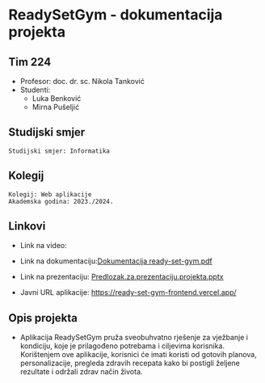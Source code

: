 # ReadySetGym - dokumentacija projekta

## Tim 224

- Profesor: doc. dr. sc. Nikola Tanković
- Studenti:
  - Luka Benković
  - Mirna Pušeljić

## Studijski smjer 
```
Studijski smjer: Informatika
```

## Kolegij
```
Kolegij: Web aplikacije
Akademska godina: 2023./2024.
```

## Linkovi
- Link na video: 

- Link na dokumentaciju:[Dokumentacija ready-set-gym.pdf](https://github.com/mpuseljic/ready-set-gym-frontend/files/14233956/Dokumentacija.ready-set-gym.pdf)
  
- Link na prezentaciju: [Predlozak.za.prezentaciju.projekta.pptx](https://github.com/mpuseljic/ready-set-gym-frontend/files/14234138/Predlozak.za.prezentaciju.projekta.pptx)
  
- Javni URL aplikacije: https://ready-set-gym-frontend.vercel.app/


## Opis projekta
- Aplikacija ReadySetGym pruža sveobuhvatno rješenje za vježbanje i kondiciju, koje je prilagođeno potrebama i ciljevima korisnika. Korištenjem ove aplikacije, korisnici će imati koristi od gotovih planova, personalizacije, pregleda zdravih recepata kako bi postigli željene rezultate i održali zdrav način života.
